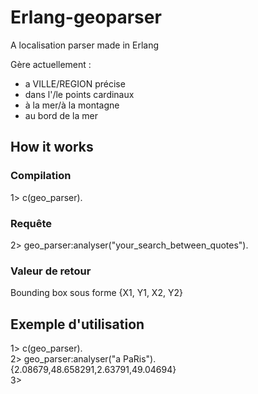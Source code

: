 Erlang-geoparser
=================

A localisation parser made in Erlang

Gère actuellement : 
- a VILLE/REGION précise
- dans l'/le points cardinaux
- à la mer/à la montagne
- au bord de la mer

## How it works
### Compilation
1> c(geo_parser).
### Requête
2> geo_parser:analyser("your_search_between_quotes").
### Valeur de retour 
Bounding box sous forme {X1, Y1, X2, Y2}

## Exemple d'utilisation 

1> c(geo_parser).   
2> geo_parser:analyser("a PaRis").   
{2.08679,48.658291,2.63791,49.04694}   
3>   

